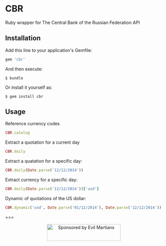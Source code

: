 # CBR

Ruby wrapper for The Central Bank of the Russian Federation API

## Installation

Add this line to your application's Gemfile:

```ruby
gem 'cbr'
```

And then execute:

    $ bundle

Or install it yourself as:

    $ gem install cbr

## Usage

Reference currency codes

```ruby
CBR.catalog
```

Extract a quotation for a current day

```ruby
CBR.daily
```

Extract a quatation for a specific day:

```ruby
CBR.daily(Date.parse('12/12/2014'))
```

Extract currency for a specific day:

```ruby
CBR.daily(Date.parse('12/12/2014'))['usd']
```

Dynamic of quotations of the US dollar:

```ruby
CBR.dynamic('usd', Date.parse('01/12/2014'), Date.parse('12/12/2014'))
```


===
<p align="center"><a href="https://evilmartians.com/?utm_source=cbr">
<img src="https://evilmartians.com/badges/sponsored-by-evil-martians.svg" alt="Sponsored by Evil Martians" width="236" height="54">
</a></p>
